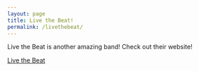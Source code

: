 ```yaml
---
layout: page
title: Live the Beat!
permalink: /livethebeat/
---
```


Live the Beat is another amazing band! Check out their website!

<a href="https://livethebeatband.github.io/" class="button">Live the Beat</a>
